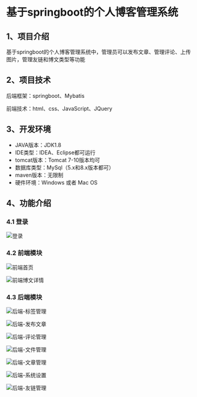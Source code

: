 # 基于springboot的个人博客管理系统


## 1、项目介绍

基于springboot的个人博客管理系统中，管理员可以发布文章、管理评论、上传图片，管理友链和博文类型等功能


## 2、项目技术

后端框架：springboot、Mybatis

前端技术：html、css、JavaScript、JQuery

## 3、开发环境

- JAVA版本：JDK1.8
- IDE类型：IDEA、Eclipse都可运行
- tomcat版本：Tomcat 7-10版本均可
- 数据库类型：MySql（5.x和8.x版本都可） 
- maven版本：无限制
- 硬件环境：Windows 或者 Mac OS


## 4、功能介绍

### 4.1 登录

![登录](https://project-images-1256969109.cos.ap-chongqing.myqcloud.com/Typora-Images/202207312351844.jpg)

### 4.2 前端模块

![前端首页](https://project-images-1256969109.cos.ap-chongqing.myqcloud.com/Typora-Images/202207312351340.jpg)

![前端博文详情](https://project-images-1256969109.cos.ap-chongqing.myqcloud.com/Typora-Images/202207312351440.jpg)

### 4.3 后端模块

![后端-标签管理](https://project-images-1256969109.cos.ap-chongqing.myqcloud.com/Typora-Images/202207312351220.jpg)

![后端-发布文章](https://project-images-1256969109.cos.ap-chongqing.myqcloud.com/Typora-Images/202207312351180.jpg)

![后端-评论管理](https://project-images-1256969109.cos.ap-chongqing.myqcloud.com/Typora-Images/202207312351524.jpg)

![后端-文件管理](https://project-images-1256969109.cos.ap-chongqing.myqcloud.com/Typora-Images/202207312351368.jpg)

![后端-文章管理](https://project-images-1256969109.cos.ap-chongqing.myqcloud.com/Typora-Images/202207312351656.jpg)

![后端-系统设置](https://project-images-1256969109.cos.ap-chongqing.myqcloud.com/Typora-Images/202207312351721.jpg)

![后端-友链管理](https://project-images-1256969109.cos.ap-chongqing.myqcloud.com/Typora-Images/202207312352944.jpg)


